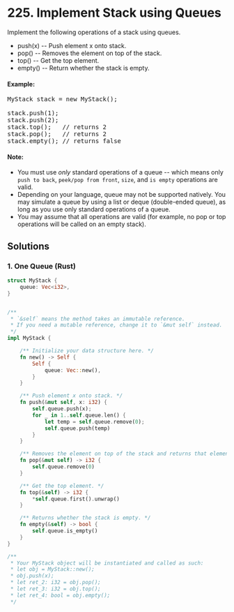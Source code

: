 # 225. Implement Stack using Queues
Implement the following operations of a stack using queues.
* push(x) -- Push element x onto stack.
* pop() -- Removes the element on top of the stack.
* top() -- Get the top element.
* empty() -- Return whether the stack is empty.

#### Example:
<pre>
MyStack stack = new MyStack();

stack.push(1);
stack.push(2);
stack.top();   // returns 2
stack.pop();   // returns 2
stack.empty(); // returns false
</pre>

#### Note:
* You must use *only* standard operations of a queue -- which means only <code>push to back</code>, <code>peek/pop from front</code>, <code>size</code>, and <code>is empty</code> operations are valid.
* Depending on your language, queue may not be supported natively. You may simulate a queue by using a list or deque (double-ended queue), as long as you use only standard operations of a queue.
* You may assume that all operations are valid (for example, no pop or top operations will be called on an empty stack).

## Solutions

### 1. One Queue (Rust)
```Rust
struct MyStack {
    queue: Vec<i32>,
}


/**
 * `&self` means the method takes an immutable reference.
 * If you need a mutable reference, change it to `&mut self` instead.
 */
impl MyStack {

    /** Initialize your data structure here. */
    fn new() -> Self {
        Self {
            queue: Vec::new(),
        }
    }

    /** Push element x onto stack. */
    fn push(&mut self, x: i32) {
        self.queue.push(x);
        for _ in 1..self.queue.len() {
            let temp = self.queue.remove(0);
            self.queue.push(temp)
        }
    }

    /** Removes the element on top of the stack and returns that element. */
    fn pop(&mut self) -> i32 {
        self.queue.remove(0)
    }

    /** Get the top element. */
    fn top(&self) -> i32 {
        *self.queue.first().unwrap()
    }

    /** Returns whether the stack is empty. */
    fn empty(&self) -> bool {
        self.queue.is_empty()
    }
}

/**
 * Your MyStack object will be instantiated and called as such:
 * let obj = MyStack::new();
 * obj.push(x);
 * let ret_2: i32 = obj.pop();
 * let ret_3: i32 = obj.top();
 * let ret_4: bool = obj.empty();
 */
```
